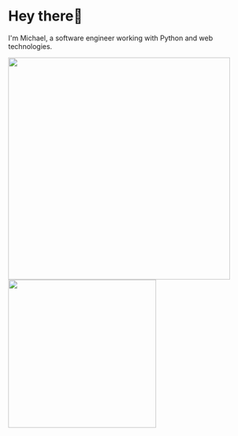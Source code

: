 # Hey there👋

I'm Michael, a software engineer working with Python and web technologies.

<img align="left" width="450" src="https://github-readme-stats.vercel.app/api?username=CMihai99&count_private=true&line_height=21&show_icons=true&hide_border=true&theme=blueberry"/>
<img align="left" width="300" src="https://github-readme-stats.vercel.app/api/top-langs/?username=CMihai99&layout=compact&card_width=250&hide_border=true&theme=blueberry"/>

